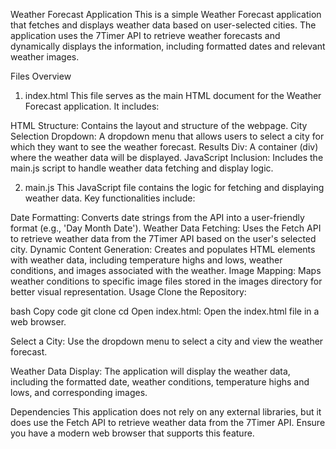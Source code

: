 Weather Forecast Application
This is a simple Weather Forecast application that fetches and displays weather data based on user-selected cities. The application uses the 7Timer API to retrieve weather forecasts and dynamically displays the information, including formatted dates and relevant weather images.

Files Overview
1. index.html
This file serves as the main HTML document for the Weather Forecast application. It includes:

HTML Structure: Contains the layout and structure of the webpage.
City Selection Dropdown: A dropdown menu that allows users to select a city for which they want to see the weather forecast.
Results Div: A container (div) where the weather data will be displayed.
JavaScript Inclusion: Includes the main.js script to handle weather data fetching and display logic.

2. main.js
This JavaScript file contains the logic for fetching and displaying weather data. Key functionalities include:

Date Formatting: Converts date strings from the API into a user-friendly format (e.g., 'Day Month Date').
Weather Data Fetching: Uses the Fetch API to retrieve weather data from the 7Timer API based on the user's selected city.
Dynamic Content Generation: Creates and populates HTML elements with weather data, including temperature highs and lows, weather conditions, and images associated with the weather.
Image Mapping: Maps weather conditions to specific image files stored in the images directory for better visual representation.
Usage
Clone the Repository:

bash
Copy code
git clone <repository-url>
cd <repository-directory>
Open index.html: Open the index.html file in a web browser.

Select a City: Use the dropdown menu to select a city and view the weather forecast.

Weather Data Display: The application will display the weather data, including the formatted date, weather conditions, temperature highs and lows, and corresponding images.

Dependencies
This application does not rely on any external libraries, but it does use the Fetch API to retrieve weather data from the 7Timer API. Ensure you have a modern web browser that supports this feature.
